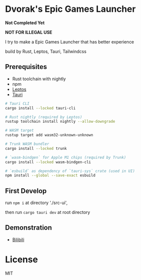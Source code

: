 # Dvorak's Epic Games Launcher

**Not Completed Yet**

**NOT FOR ILLEGAL USE**

I try to make a Epic Games Launcher that has better experience

build by Rust, Leptos, Tauri, Tailwindcss

## Prerequisites

- Rust toolchain with nightly
- npm
- [Leptos](https://leptos.dev/)
- [Tauri](https://tauri.app/)

```bash
# Tauri CLI
cargo install --locked tauri-cli

# Rust nightly (required by Leptos)
rustup toolchain install nightly --allow-downgrade

# WASM target
rustup target add wasm32-unknown-unknown

# Trunk WASM bundler
cargo install --locked trunk

# `wasm-bindgen` for Apple M1 chips (required by Trunk)
cargo install --locked wasm-bindgen-cli

# `esbuild` as dependency of `tauri-sys` crate (used in UI)
npm install --global --save-exact esbuild
```

## First Develop

run `npm i` at directory './src-ui',

then run `cargo tauri dev` at root directory

## Demonstration

- [Bilibili](https://www.bilibili.com/video/BV1pr421t7kA)

# License

MIT
